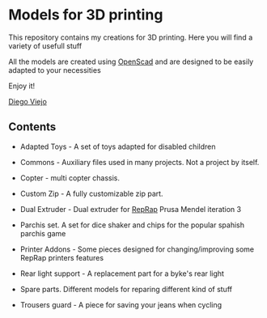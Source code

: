 # Models for 3D printing

This repository contains my creations for 3D printing. Here you will find a variety of usefull stuff

All the models are created using [OpenScad](http://www.openscad.org) and are designed to be easily adapted to your necessities

Enjoy it!

[Diego Viejo](http://www.dccia.ua.es/~dviejo)

## Contents

* Adapted Toys - A set of toys adapted for disabled children

* Commons - Auxiliary files used in many projects. Not a project by itself.

* Copter - multi copter chassis.

* Custom Zip - A fully customizable zip part. 

* Dual Extruder - Dual extruder for [RepRap](http://www.reprap.org) Prusa Mendel iteration 3

* Parchis set. A set for dice shaker and chips for the popular spahish parchis game

* Printer Addons - Some pieces designed for changing/improving some RepRap printers features

* Rear light support - A replacement part for a byke's rear light

* Spare parts. Different models for reparing different kind of stuff

* Trousers guard - A piece for saving your jeans when cycling
